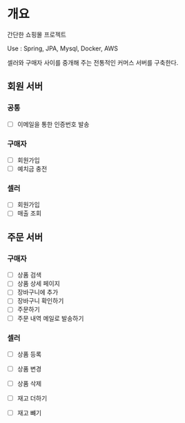 # 개요
간단한 쇼핑몰 프로젝트

Use : Spring, JPA, Mysql, Docker, AWS

셀러와 구매자 사이를 중개해 주는 전통적인 커머스 서버를 구축한다.

## 회원 서버
### 공통
 - [ ] 이메일을 통한 인증번호 발송
### 구매자
 - [ ] 회원가입
 - [ ] 예치금 충전
### 셀러
 - [ ] 회원가입
 - [ ] 매출 조회

## 주문 서버
 
### 구매자
 - [ ] 상품 검색
 - [ ] 상품 상세 페이지
 - [ ] 장바구니에 추가 
 - [ ] 장바구니 확인하기
 - [ ] 주문하기
 - [ ] 주문 내역 메일로 발송하기
### 셀러
 - [ ] 상품 등록
 - [ ] 상품 변경
 - [ ] 상품 삭제
 - [ ] 재고 더하기
 - [ ] 재고 뺴기

